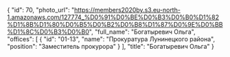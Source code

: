 {
    "id": 70,
    "photo_url": "https://members2020by.s3.eu-north-1.amazonaws.com/127774_%D0%91%D0%BE%D0%B3%D0%B0%D1%82%D1%8B%D1%80%D0%B5%D0%B2%D0%B8%D1%87%D0%9E%D0%BB%D1%8C%D0%B3%D0%B0",
    "full_name": "Богатыревич Ольга",
    "offices": [
        {
            "id": "01-13",
            "name": "Прокуратура Лунинецкого района",
            "position": "Заместитель прокурора"
        }
    ],
    "title": "Богатыревич Ольга"
}